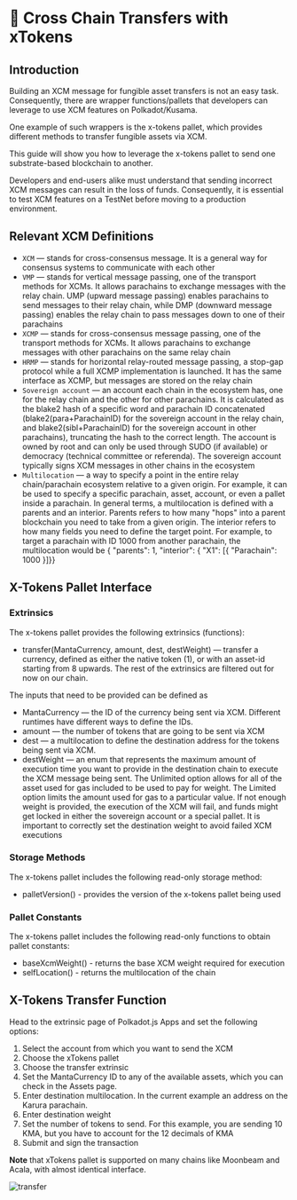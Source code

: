 # 💸 Cross Chain Transfers with xTokens

## Introduction
Building an XCM message for fungible asset transfers is not an easy task. Consequently, there are wrapper functions/pallets that developers can leverage to use XCM features on Polkadot/Kusama.

One example of such wrappers is the x-tokens pallet, which provides different methods to transfer fungible assets via XCM.

This guide will show you how to leverage the x-tokens pallet to send one substrate-based blockchain to another.

Developers and end-users alike must understand that sending incorrect XCM messages can result in the loss of funds. Consequently, it is essential to test XCM features on a TestNet before moving to a production environment.

## Relevant XCM Definitions

* `XCM` — stands for cross-consensus message. It is a general way for consensus systems to communicate with each other
* `VMP` — stands for vertical message passing, one of the transport methods for XCMs. It allows parachains to exchange messages with the relay chain. UMP (upward message passing) enables parachains to send messages to their relay chain, while DMP (downward message passing) enables the relay chain to pass messages down to one of their parachains
* `XCMP` — stands for cross-consensus message passing, one of the transport methods for XCMs. It allows parachains to exchange messages with other parachains on the same relay chain
* `HRMP` — stands for horizontal relay-routed message passing, a stop-gap protocol while a full XCMP implementation is launched. It has the same interface as XCMP, but messages are stored on the relay chain
* `Sovereign account` — an account each chain in the ecosystem has, one for the relay chain and the other for other parachains. It is calculated as the blake2 hash of a specific word and parachain ID concatenated (blake2(para+ParachainID) for the sovereign account in the relay chain, and blake2(sibl+ParachainID) for the sovereign account in other parachains), truncating the hash to the correct length. The account is owned by root and can only be used through SUDO (if available) or democracy (technical committee or referenda). The sovereign account typically signs XCM messages in other chains in the ecosystem
* `Multilocation` — a way to specify a point in the entire relay chain/parachain ecosystem relative to a given origin. For example, it can be used to specify a specific parachain, asset, account, or even a pallet inside a parachain. In general terms, a multilocation is defined with a parents and an interior. Parents refers to how many "hops" into a parent blockchain you need to take from a given origin. The interior refers to how many fields you need to define the target point. For example, to target a parachain with ID 1000 from another parachain, the multilocation would be { "parents": 1, "interior": { "X1": [{ "Parachain": 1000 }]}}

## X-Tokens Pallet Interface

### Extrinsics
The x-tokens pallet provides the following extrinsics (functions):

* transfer(MantaCurrency, amount, dest, destWeight) — transfer a currency, defined as either the native token (1), or with an asset-id starting from 8 upwards. The rest of the extrinsics are filtered out for now on our chain.

The inputs that need to be provided can be defined as
* MantaCurrency — the ID of the currency being sent via XCM. Different runtimes have different ways to define the IDs. 
* amount — the number of tokens that are going to be sent via XCM
* dest — a multilocation to define the destination address for the tokens being sent via XCM.
* destWeight — an enum that represents the maximum amount of execution time you want to provide in the destination chain to execute the XCM message being sent. The Unlimited option allows for all of the asset used for gas included to be used to pay for weight. The Limited option limits the amount used for gas to a particular value. If not enough weight is provided, the execution of the XCM will fail, and funds might get locked in either the sovereign account or a special pallet. It is important to correctly set the destination weight to avoid failed XCM executions


### Storage Methods
The x-tokens pallet includes the following read-only storage method:

* palletVersion() - provides the version of the x-tokens pallet being used

### Pallet Constants
The x-tokens pallet includes the following read-only functions to obtain pallet constants:

* baseXcmWeight() - returns the base XCM weight required for execution
* selfLocation() - returns the multilocation of the chain

## X-Tokens Transfer Function

Head to the extrinsic page of Polkadot.js Apps and set the following options:

1. Select the account from which you want to send the XCM
2. Choose the xTokens pallet
3. Choose the transfer extrinsic
4. Set the MantaCurrency ID to any of the available assets, which you can check in the Assets page.
5. Enter destination multilocation. In the current example an address on the Karura parachain.
6. Enter destination weight
7. Set the number of tokens to send. For this example, you are sending 10 KMA, but you have to account for the 12 decimals of KMA
8. Submit and sign the transaction

**Note** that xTokens pallet is supported on many chains like Moonbeam and Acala, with almost identical interface.

![transfer](../../static/img/guides/xTokens_transfer.png)

